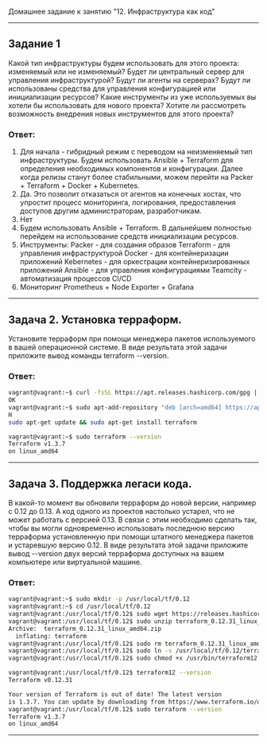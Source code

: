 Домашнее задание к занятию "12. Инфраструктура как код"

------
## Задание 1

Какой тип инфраструктуры будем использовать для этого проекта: изменяемый или не изменяемый?
Будет ли центральный сервер для управления инфраструктурой?
Будут ли агенты на серверах?
Будут ли использованы средства для управления конфигурацией или инициализации ресурсов?
Какие инструменты из уже используемых вы хотели бы использовать для нового проекта?
Хотите ли рассмотреть возможность внедрения новых инструментов для этого проекта?

### Ответ:
1) Для начала - гибридный режим с переводом на неизменяемый тип инфраструктуры. Будем использовать Ansible + Terraform 
для определения необходимых компонентов и конфигурации. Далее когда релизы станут более стабильными, можем перейти на Packer + Terraform + Docker + Kubernetes.
2) Да. Это позволит отказаться от агентов на конечных хостах, что упростит процесс мониторинга, логирования, предоставления доступов другим администраторам, разработчикам.
3) Нет
4) Будем использовать Ansible + Terraform. В дальнейшем полностью перейдем на использование средств инициализации ресурсов.
5) Инструменты:
Packer - для создания образов
Terraform - для управления инфраструктурой
Docker - для контейнеризации приложений
Kebernetes - для оркестрации контейнеризированных приложений
Ansible - для управления конфигурациями
Teamcity - автоматизация процессов CI/CD
6) Мониторинг Prometheus + Node Exporter + Grafana

----
## Задача 2. Установка терраформ.

Установите терраформ при помощи менеджера пакетов используемого в вашей операционной системе. 
В виде результата этой задачи приложите вывод команды terraform --version.

### Ответ:
```bash
vagrant@vagrant:~$ curl -fsSL https://apt.releases.hashicorp.com/gpg | sudo apt-key add -
OK
vagrant@vagrant:~$ sudo apt-add-repository "deb [arch=amd64] https://apt.releases.hashicorp.com $(lsb_release -cs) main"
H
sudo apt-get update && sudo apt-get install terraform
```
```bash
vagrant@vagrant:~$ sudo terraform --version
Terraform v1.3.7
on linux_amd64
```

---
## Задача 3. Поддержка легаси кода.

В какой-то момент вы обновили терраформ до новой версии, например с 0.12 до 0.13. А код одного из проектов настолько устарел, 
что не может работать с версией 0.13. В связи с этим необходимо сделать так, чтобы вы могли одновременно использовать последнюю версию терраформа 
установленную при помощи штатного менеджера пакетов и устаревшую версию 0.12.
В виде результата этой задачи приложите вывод --version двух версий терраформа доступных на вашем компьютере или виртуальной машине.

### Ответ:
```bash
vagrant@vagrant:~$ sudo mkdir -p /usr/local/tf/0.12
vagrant@vagrant:~$ cd /usr/local/tf/0.12
vagrant@vagrant:/usr/local/tf/0.12$ sudo wget https://releases.hashicorp.com/terraform/0.12.31/terraform_0.12.31_linux_amd64.zip
vagrant@vagrant:/usr/local/tf/0.12$ sudo unzip terraform_0.12.31_linux_amd64.zip
Archive:  terraform_0.12.31_linux_amd64.zip
  inflating: terraform
vagrant@vagrant:/usr/local/tf/0.12$ sudo rm terraform_0.12.31_linux_amd64.zip
vagrant@vagrant:/usr/local/tf/0.12$ sudo ln -s /usr/local/tf/0.12/terraform /usr/bin/terraform12
vagrant@vagrant:/usr/local/tf/0.12$ sudo chmod +x /usr/bin/terraform12
```
```bash
vagrant@vagrant:/usr/local/tf/0.12$ terraform12 --version
Terraform v0.12.31

Your version of Terraform is out of date! The latest version
is 1.3.7. You can update by downloading from https://www.terraform.io/downloads.html
vagrant@vagrant:/usr/local/tf/0.12$ sudo terraform --version
Terraform v1.3.7
on linux_amd64
```
---
